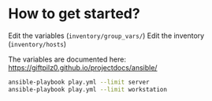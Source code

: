# How to get started?

Edit the variables (`inventory/group_vars/`)
Edit the inventory (`inventory/hosts`)

The variables are documented here:
<https://giftpilz0.github.io/projectdocs/ansible/>

```bash
ansible-playbook play.yml --limit server
ansible-playbook play.yml --limit workstation
```
